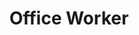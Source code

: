 ---
title: Office Worker
content: icon
used-in: Getting Started
artist: Andrei Yushchenko
provider: Noun Project
provider-link: 'https://thenounproject.com/'
image-url: /assets/images/getting-started/onboard-1.png
alt: "Image of Office Worker"
type: icon
---